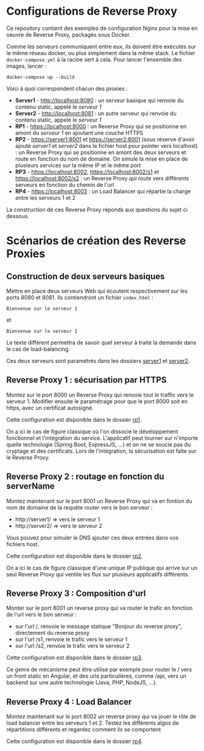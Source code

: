 # Configurations de Reverse Proxy

Ce repository contient des exemples de configuration Nginx pour la mise en oeuvre de Reverse Proxy, packagés sous Docker.

Comme les serveurs communiquent entre eux, ils doivent être exécutés sur le même réseau docker, ou plus simplement dans la même stack. Le fichier `docker-compose.yml` à la racine sert à cela. Pour lancer l'ensemble des images, lancer :

```
docker-compose up --build
```

Voici à quoi correspondent chacun des proxies :

- __Server1__ - [http://localhost:8080](http://localhost:8080) : un serveur basique qui renvoie du contenu static, appelé le _serveur 1_
- __Server2__ - [http://localhost:8081](http://localhost:8081) : un autre serveur qui renvoie du contenu static, appelé le _serveur 1_
- __RP1__ - [https://localhost:8000](https://localhost:8000) : un Reverse Proxy qui se positionne en amont du _serveur 1_ en ajoutant une couche HTTPS
- __RP2__ - [https://server1:8001](https://server1:8001) et [https://server2:8001](https://server2:8001) (sous réserve d'avoir ajouté _server1_ et _server2_ dans le fichier host pour pointer vers localhost) : un Reverse Proxy qui se positionne en amont des deux serveurs et route en fonction du nom de domaine. On simule la mise en place de plusieurs services sur la même IP et le même port
- __RP3__ - [https://localhost:8002](https://localhost:8002), [https://localhost:8002/s1](https://localhost:8002/s1) et [https://localhost:8002/s2](https://localhost:8002/s2) : un Reverse Proxy qui route vers différents serveurs en fonction du chemin de l'url
- __RP4__ - [https://localhost:8003](https://localhost:8003) : un Load Balancer qui répartie la charge entre les serveurs 1 et 2

La construction de ces Reverse Proxy réponds aux questions du sujet ci dessous.

# Scénarios de création des Reverse Proxies

## Construction de deux serveurs basiques
Mettre en place deux serveurs Web qui écoutent respectivement sur les ports 8080 et 8081. Ils contiendront un fichier `index.html` :

```
Bienvenue sur le serveur 1
```

et

```
Bienvenue sur le serveur 2
```

Le texte différent permettra de savoir quel serveur à traité la demande dans le cas de load-balancing.

Ces deux serveurs sont paramétrés dans les dossiers [server1](server1) et [server2](server2).

## Reverse Proxy 1 : sécurisation par HTTPS

Montez sur le port 8000 un Reverse Proxy qui renvoie tout le traffic vers le serveur 1.
Modifier ensuite le paramétrage pour que le port 8000 soit en https, avec un certificat autosigné.

Cette configuration est disponible dans le dossier [rp1](rp1).

On a ici le cas de figure classique où l'on dissocie le développement fonctionnel et l'intégration du service. L'applicatif peut tourner sur n'importe quelle technologie (Spring Boot, ExpressJS, ...) et on ne se soucie pas du cryptage et des certificats. Lors de l'intégration, la sécurisation est faite sur le Reverse Proxy.

## Reverse Proxy 2 : routage en fonction du serverName
Montez maintenant sur le port 8001 un Reverse Proxy qui va en fontion du nom de domaine de la requête router vers le bon serveur :

  - http://server1/ => vers le serveur 1
  - http://server2/ => vers le serveur 2

Vous pouvez pour simuler le DNS ajouter ces deux entrées dans vos fichiers host.

Cette configuration est disponible dans le dossier [rp2](rp2).

On a ici le cas de figure classique d'une unique IP publique qui arrive sur un seul Reverse Proxy qui ventile les flux sur plusieurs applicatifs différents.

## Reverse Proxy 3 : Composition d'url

Monter sur le port 8001 un reverse proxy qui va router le trafic en fonction de l'url vers le bon serveur :

  - sur l'url /, renvoie le message statique "Bonjour du reverse proxy", directement du reverse proxy
  - sur l'url /s1, renvoie le trafic vers le serveur 1
  - sur l'url /s2, renvoie le trafic vers le serveur 2

Cette configuration est disponible dans le dossier [rp3](rp3).

Ce genre de mécanisme peut être utilisé par exemple pour router le / vers un front static en Angular, et des urls particulières, comme /api, vers un backend sur une autre technologie (Java, PHP, NodeJS, ...).

## Reverse Proxy 4 : Load Balancer

Montez maintenant sur le port 8002 un reverse proxy qui va jouer le rôle de load balancer entre les serveurs 1 et 2. Testez les différents algos de répartitions différents et regardez comment ils se comportent

Cette configuration est disponible dans le dossier [rp4](rp4).

